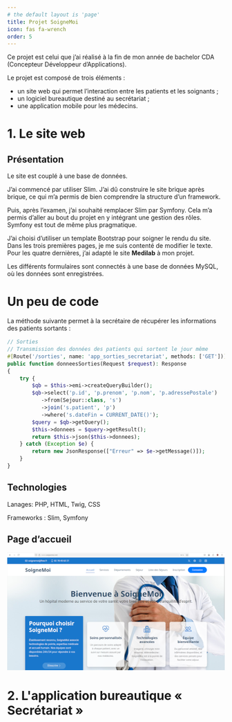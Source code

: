 ```yaml
---
# the default layout is 'page'
title: Projet SoigneMoi
icon: fas fa-wrench
order: 5
---
```


Ce projet est celui que j’ai réalisé à la fin de mon année de bachelor CDA (Concepteur Développeur d’Applications).

Le projet est composé de trois éléments :

- un site web qui permet l’interaction entre les patients et les soignants ;
- un logiciel bureautique destiné au secrétariat ;
- une application mobile pour les médecins.

# <span class="couleur_h1"> 1. Le site web </span>

## <span class ="coulur_h2"> Présentation </span>

Le site est couplé à une base de données.

J’ai commencé par utiliser Slim. J’ai dû construire le site brique après brique, ce qui m’a permis de bien comprendre la structure d’un framework.

Puis, après l’examen, j’ai souhaité remplacer Slim par Symfony. Cela m’a permis d’aller au bout du projet en y intégrant une gestion des rôles. Symfony est tout de même plus pragmatique.

J’ai choisi d’utiliser un template Bootstrap pour soigner le rendu du site. Dans les trois premières pages, je me suis contenté de modifier le texte. Pour les quatre dernières, j’ai adapté le site **Medilab** à mon projet.

Les différents formulaires sont connectés à une base de données MySQL, où les données sont enregistrées.

# <span class ="coulur_h2">Un peu de code </span>

La méthode suivante permet à la secrétaire de récupérer les informations des patients sortants :

```php
// Sorties
// Transmission des données des patients qui sortent le jour même
#[Route('/sorties', name: 'app_sorties_secretariat', methods: ['GET'])]
public function donneesSorties(Request $request): Response
{
    try {
        $qb = $this->emi->createQueryBuilder();
        $qb->select('p.id', 'p.prenom', 'p.nom', 'p.adressePostale')
           ->from(Sejour::class, 's')
           ->join('s.patient', 'p')
           ->where('s.dateFin = CURRENT_DATE()');
        $query = $qb->getQuery();
        $this->donnees = $query->getResult();
        return $this->json($this->donnees);
    } catch (Exception $e) {
        return new JsonResponse(["Erreur" => $e->getMessage()]);
    }
}
```
## <span class ="couleur_h2"> Technologies </span> 

Lanages: PHP, HTML, Twig, CSS

Frameworks : Slim, Symfony

## <span class ="couleur_h2"> Page d’accueil </span> 

![Site web](assets/img/site_web.png)

# <span class="couleur_h1"> 2. L'application bureautique « Secrétariat »</span>



